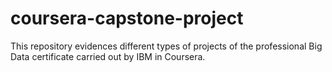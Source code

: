# coursera-capstone-project
This repository evidences different types of projects of the professional Big Data certificate carried out by IBM in Coursera.
